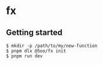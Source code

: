 # fx

## Getting started

```
$ mkdir -p /path/to/my/new-function
$ pnpm dlx @5oo/fx init
$ pnpm run dev
```